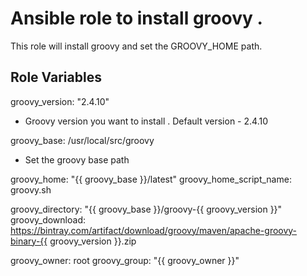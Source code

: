 # Ansible role to install groovy .

This role will install groovy and set the GROOVY_HOME path.


## Role Variables



groovy_version: "2.4.10"
- Groovy version you want to install . Default version - 2.4.10

groovy_base: /usr/local/src/groovy
- Set the groovy base path

groovy_home: "{{ groovy_base }}/latest"
groovy_home_script_name: groovy.sh

groovy_directory: "{{ groovy_base }}/groovy-{{ groovy_version }}"
groovy_download: https://bintray.com/artifact/download/groovy/maven/apache-groovy-binary-{{ groovy_version }}.zip


groovy_owner: root
groovy_group: "{{ groovy_owner }}"

